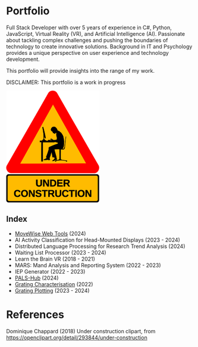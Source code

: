 # Portfolio

Full Stack Developer with over 5 years of experience in C#, Python,
JavaScript, Virtual Reality (VR), and Artificial Intelligence (AI).
Passionate about tackling complex challenges and pushing the
boundaries of technology to create innovative solutions.
Background in IT and Psychology provides a unique perspective on
user experience and technology development. 

This portfolio will provide insights into the range of my work.

DISCLAIMER: This portfolio is a work in progress

<img src="./images/Under%20construction.png" alt="Under Construction Clipart" width="250" height="300">


## Index

- [MoveWise Web Tools](https://github.com/SaikoTechnology/MoveWise.ie) (2024)
- AI Activity Classification for Head-Mounted Displays (2023 - 2024)
- Distributed Language Processing for Research Trend Analysis (2024)
- Waiting List Processor (2023 - 2024)
- Learn the Brain VR (2018 - 2021)
- MARS: Mand Analysis and Reporting System (2022 - 2023)
- IEP Generator (2022 - 2023)
- [PALS-Hub](https://github.com/SaikoTechnology/PALS-Hub) (2024)
- [Grating Characterisation](https://github.com/SaikoTechnology/Grating-Characterisation) (2022)
- [Grating Plotting](https://github.com/SaikoTechnology/Grating-Plotting) (2023 - 2024)


# References

Dominique Chappard (2018) Under construction clipart, from https://openclipart.org/detail/293844/under-construction